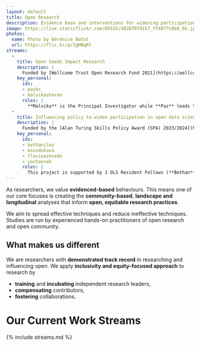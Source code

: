 ```yaml
---
layout: default
title: Open Research
description: Evidence base and interventions for widening participation in research.
image: https://live.staticflickr.com/65535/48387079157_ff48f7c8b8_6k.jpg
photos:
  name: Photo by Bérénice Batut
  url: https://flic.kr/p/2gHNqRt
streams:
  -
    title: Open Seeds Impact Research
    description: |
      Funded by [Wellcome Trust Open Research Fund 2021](https://wellcome.org/grant-funding/schemes/open-research-fund), this study investigates the **transformative impact** of **Open Seeds** interventions from a qualitative angle. You can read more about it in the [launch announcement post](/posts/2021/12/21/wt-open-research-fund), and in the [proposal](https://zenodo.org/record/5267934)
    key_personal: 
      ids: 
      - pazbc
      - malvikasharan
      roles: |
        **Malvika** is the Principal Investigator while **Paz** leads the qualitative interview study.
  - 
    title: Influencing policy to widen participation in open data science
    description: |
      Funded by the [Alan Turing Skills Policy Award (SPA) 2023/2024](https://www.turing.ac.uk/skills-policy-awards-20232024), this research looks at **ways to influence policy** in order to **widen participation in open data science**. You can read more about it in the [launch announcement post](/posts/2023/08/23/critical-infrastructure-for-open-scholarship).
    key_personal: 
      ids: 
      - bethaniley
      - msundukova
      - flavioazevedo
      - yochannah
      roles: |
        This project is supported by 3 OLS Resident Fellows (**Bethan**, **Mayya**, and **Flavio**) and **Yo** as Principal Investigator 
---
```


As researchers, we value **evidenced-based** behaviours. This means one of our core focuses is creating the **community-based**, **landscape and longitudinal** analyses that inform **open, equitable research practices**. 

We aim to spread effective techniques and reduce ineffective techniques. Studies are run by experienced hands-on practitioners of open research and open community.

## What makes us different

We are researchers with **demonstrated track record** in researching and influencing open. We apply **inclusivity and equity-focused approach** to research by
- **training** and **incubating** independent research leaders, 
- **compensating** contributors, 
- **fostering** collaborations.

# Our Current Work Streams

{% include streams.md %}
